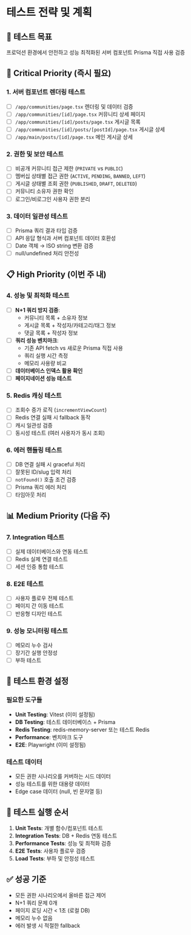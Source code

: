 # 테스트 전략 및 계획

## 🎯 테스트 목표
프로덕션 환경에서 안전하고 성능 최적화된 서버 컴포넌트 Prisma 직접 사용 검증

## 🚨 Critical Priority (즉시 필요)

### 1. 서버 컴포넌트 렌더링 테스트
- [ ] `/app/communities/page.tsx` 렌더링 및 데이터 검증
- [ ] `/app/communities/[id]/page.tsx` 커뮤니티 상세 페이지
- [ ] `/app/communities/[id]/posts/page.tsx` 게시글 목록
- [ ] `/app/communities/[id]/posts/[postId]/page.tsx` 게시글 상세
- [ ] `/app/main/posts/[id]/page.tsx` 메인 게시글 상세

### 2. 권한 및 보안 테스트
- [ ] 비공개 커뮤니티 접근 제한 (`PRIVATE` vs `PUBLIC`)
- [ ] 멤버십 상태별 접근 권한 (`ACTIVE`, `PENDING`, `BANNED`, `LEFT`)
- [ ] 게시글 상태별 조회 권한 (`PUBLISHED`, `DRAFT`, `DELETED`)
- [ ] 커뮤니티 소유자 권한 확인
- [ ] 로그인/비로그인 사용자 권한 분리

### 3. 데이터 일관성 테스트
- [ ] Prisma 쿼리 결과 타입 검증
- [ ] API 응답 형식과 서버 컴포넌트 데이터 호환성
- [ ] Date 객체 → ISO string 변환 검증
- [ ] null/undefined 처리 안전성

## 📋 High Priority (이번 주 내)

### 4. 성능 및 최적화 테스트
- [ ] **N+1 쿼리 방지 검증**:
  - 커뮤니티 목록 + 소유자 정보
  - 게시글 목록 + 작성자/카테고리/태그 정보
  - 댓글 목록 + 작성자 정보
- [ ] **쿼리 성능 벤치마크**:
  - 기존 API fetch vs 새로운 Prisma 직접 사용
  - 쿼리 실행 시간 측정
  - 메모리 사용량 비교
- [ ] **데이터베이스 인덱스 활용 확인**
- [ ] **페이지네이션 성능 테스트**

### 5. Redis 캐싱 테스트
- [ ] 조회수 증가 로직 (`incrementViewCount`)
- [ ] Redis 연결 실패 시 fallback 동작
- [ ] 캐시 일관성 검증
- [ ] 동시성 테스트 (여러 사용자가 동시 조회)

### 6. 에러 핸들링 테스트
- [ ] DB 연결 실패 시 graceful 처리
- [ ] 잘못된 ID/slug 입력 처리
- [ ] `notFound()` 호출 조건 검증
- [ ] Prisma 쿼리 에러 처리
- [ ] 타임아웃 처리

## 📊 Medium Priority (다음 주)

### 7. Integration 테스트
- [ ] 실제 데이터베이스와 연동 테스트
- [ ] Redis 실제 연결 테스트
- [ ] 세션 인증 통합 테스트

### 8. E2E 테스트
- [ ] 사용자 플로우 전체 테스트
- [ ] 페이지 간 이동 테스트
- [ ] 반응형 디자인 테스트

### 9. 성능 모니터링 테스트
- [ ] 메모리 누수 검사
- [ ] 장기간 실행 안정성
- [ ] 부하 테스트

## 🔧 테스트 환경 설정

### 필요한 도구들
- **Unit Testing**: Vitest (이미 설정됨)
- **DB Testing**: 테스트 데이터베이스 + Prisma
- **Redis Testing**: redis-memory-server 또는 테스트 Redis
- **Performance**: 벤치마크 도구
- **E2E**: Playwright (이미 설정됨)

### 테스트 데이터
- 모든 권한 시나리오를 커버하는 시드 데이터
- 성능 테스트를 위한 대용량 데이터
- Edge case 데이터 (null, 빈 문자열 등)

## 📝 테스트 실행 순서

1. **Unit Tests**: 개별 함수/컴포넌트 테스트
2. **Integration Tests**: DB + Redis 연동 테스트  
3. **Performance Tests**: 성능 및 최적화 검증
4. **E2E Tests**: 사용자 플로우 검증
5. **Load Tests**: 부하 및 안정성 테스트

## ✅ 성공 기준

- 모든 권한 시나리오에서 올바른 접근 제어
- N+1 쿼리 문제 0개
- 페이지 로딩 시간 < 1초 (로컬 DB)
- 메모리 누수 없음
- 에러 발생 시 적절한 fallback